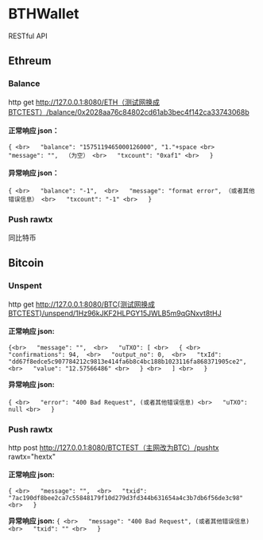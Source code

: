 # BTHWallet
RESTful API

## Ethreum 

### Balance 
http get http://127.0.0.1:8080/ETH（测试网换成BTCTEST）/balance/0x2028aa76c84802cd61ab3bec4f142ca33743068b  <br>  
**正常响应 json：** <br>  
    `{ <br>  
        "balance": "1575119465000126000", "1."+space <br>  
        "message": "",  （为空） <br>  
        "txcount": "0xaf1" <br>  
    }` <br>  
**异常响应 json：** <br>  
    `{ <br>  
        "balance": "-1",  <br>  
        "message": "format error", （或者其他错误信息） <br>  
        "txcount": "-1" <br>  
    }` <br>  
### Push rawtx
同比特币 <br>  

## Bitcoin

### Unspent
http get http://127.0.0.1:8080/BTC(测试网换成BTCTEST)/unspend/1Hz96kJKF2HLPGY15JWLB5m9qGNxvt8tHJ  <br>  
**正常响应 json:** <br>  
    `{<br>  
        "message": "",  <br>  
        "uTXO": [ <br>  
            { <br>  
                "confirmations": 94,  <br>  
                "output_no": 0,  <br>  
                "txId": "dd67f8edce5c907784212c9813e414fa6b8c4bc188b1023116fa868371905ce2", <br>  
                "value": "12.57566486" <br>  
            } <br>  
        ] <br>  
    }` <br>  

**异常响应 json:** <br>  
    `{ <br>  
        "error": "400 Bad Request", (或者其他错误信息) <br>  
        "uTXO": null <br>  
    }` <br>  

### Push rawtx
http post http://127.0.0.1:8080/BTCTEST（主网改为BTC）/pushtx  rawtx="hextx" <br>  
**正常响应 json:** <br>  
    `{ <br>  
        "message": "",  <br>  
        "txid": "7ac190df8bee2ca7c55848179f10d279d3fd344b631654a4c3b7db6f56de3c98" <br>  
    }` <br>  

**异常响应 json:**
    `{ <br>  
        "message": "400 Bad Request", (或者其他错误信息) <br>  
        "txid": "" <br>  
    }` <br>  






